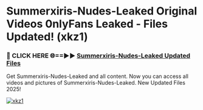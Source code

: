 # Summerxiris-Nudes-Leaked Original Videos 0nlyFans Leaked - Files Updated! (xkz1)

<h3>🔴 CLICK HERE 🌐==►► <a href="https://tinyurl.com/4mcuefdz" rel="nofollow">Summerxiris-Nudes-Leaked Updated Files</a></h3>

Get Summerxiris-Nudes-Leaked and all content. Now you can access all videos and pictures of Summerxiris-Nudes-Leaked. New Updated Files 2025!

[![xkz1](https://i.imgur.com/StAQSOY.gif)](https://tinyurl.com/4mcuefdz)
